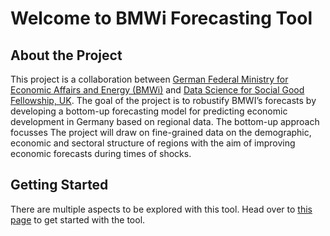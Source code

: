 # Welcome to BMWi Forecasting Tool

<!-- ## Commands (To be removed)

* `mkdocs new [dir-name]` - Create a new project.
* `mkdocs serve` - Start the live-reloading docs server.
* `mkdocs build` - Build the documentation site.
* `mkdocs -h` - Print help message and exit. -->

## About the Project 

This project is a collaboration between [German Federal Ministry for Economic Affairs and Energy (BMWi)](https://www.bmwi.de/Navigation/EN/Home/home.html) and [Data Science for Social Good Fellowship, UK](https://warwick.ac.uk/research/data-science/warwick-data/dssgx/). The goal of the project is to robustify BMWI’s forecasts by developing a bottom-up forecasting model for predicting economic development in Germany based on regional data. The bottom-up approach focusses The project will draw on fine-grained data on the demographic, economic and sectoral structure of regions with the aim of improving economic forecasts during times of shocks. 

<!-- ## About the Tool  -->


## Getting Started 

There are multiple aspects to be explored with this tool. Head over to [this page](start/start.md) to get started with the tool. 

<!-- **Note:** If you wish to get the predictions immediately, you can download them [here]().  -->

